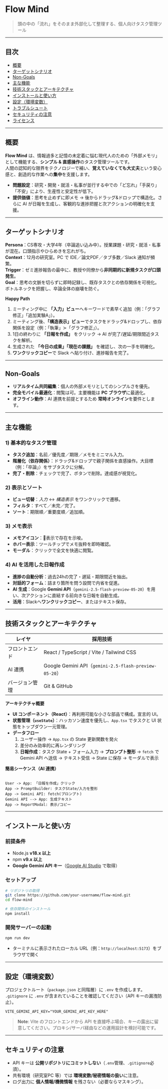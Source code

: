 # Flow Mind
> 頭の中の「流れ」をそのまま外部化して整理する、個人向けタスク管理ツール

---

## 目次
- [概要](#概要)
- [ターゲットシナリオ](#ターゲットシナリオ)
- [Non-Goals](#non-goals)
- [主な機能](#主な機能)
- [技術スタックとアーキテクチャ](#技術スタックとアーキテクチャ)
- [インストールと使い方](#インストールと使い方)
- [設定（環境変数）](#設定環境変数)
- [トラブルシュート](#トラブルシュート)
- [セキュリティの注意](#セキュリティの注意)
- [ライセンス](#ライセンス)

---

## 概要
**Flow Mind** は、情報過多と記憶の未定着に悩む現代人のための「外部メモリ」として機能する、**シンプル & 直感操作**のタスク管理ツールです。  
人間の認知的な限界をテクノロジーで補い、**覚えていなくても大丈夫**という安心感と、創造的な作業への**集中**を支援します。

- **問題設定**：研究・開発・就活・私事が並行する中での「ど忘れ」「手戻り」「不安」により、生産性と安定性が低下。
- **提供価値**：思考を止めずに即メモ → 後からドラッグ&ドロップで構造化。さらに AI が日報を生成し、客観的な進捗把握と次アクションの明確化を支援。

---

## ターゲットシナリオ
**Persona**：CS専攻・大学4年（卒論追い込み中）。授業課題・研究・就活・私事が混在。口頭指示やひらめきを忘れがち。  
**Context**：12月の研究室。PC で IDE／論文PDF／タブ多数／Slack 通知が頻繁。  
**Trigger**：ゼミ進捗報告の最中に、教授や同僚から**非同期的に新規タスクが口頭発生**。  
**Goal**：思考の文脈を切らずに即時記録し、既存タスクとの依存関係を可視化。ボトルネックを把握し、卒論全体の崩壊を防ぐ。

**Happy Path**
1. ミーティング中に **「入力」ビュー**へキーワードで素早く追加（例：「グラフ修正」「追加実験A」）。
2. ミーティング後、**「構造表示」ビュー**でタスクをドラッグ&ドロップし、依存関係を設定（例：「執筆」≻「グラフ修正」）。
3. 1日の終わりに **「日報を作成」** をクリック → AI が完了/遅延/期限間近タスクを解析。
4. 生成された **「今日の成果」「現在の課題」** を確認し、次の一手を明確化。
5. **ワンクリックコピー**で Slack へ貼り付け、進捗報告を完了。

---

## Non-Goals
- **リアルタイム共同編集**：個人の外部メモリとしてのシンプルさを優先。
- **完全モバイル最適化**：閲覧は可。主要機能は **PC ブラウザ**に最適化。
- **オフライン動作**：AI 連携を前提とするため **常時オンライン**を要件とします。

---

## 主な機能
### 1) 基本的なタスク管理
- **タスク追加**：名前／優先度／期限／メモをミニマル入力。
- **階層化（依存関係）**：ドラッグ&ドロップで親子関係を直感操作。大目標（例：「卒論」）をサブタスクに分解。
- **完了・削除**：チェックで完了、ボタンで削除。達成感が視覚化。

### 2) 表示とソート
- **ビュー切替**：_入力_ ↔ _構造表示_ をワンクリックで遷移。
- **フィルタ**：すべて／未完／完了。
- **ソート**：期限順／重要度順／追加順。

### 3) メモ表示
- **メモアイコン**：📝表示で存在を示唆。
- **ホバー表示**：ツールチップでメモ抜粋を即時確認。
- **モーダル**：クリックで全文を快適に閲覧。

### 4) AI を活用した日報作成
- **進捗の自動分析**：過去24hの完了・遅延・期限間近を抽出。
- **対話的フォーム**：詰まり箇所を問う設問で内省を促進。
- **AI 生成**：Google **Gemini API**（`gemini-2.5-flash-preview-05-20`）を用い、次アクションに直結する前向きな日報を自動生成。
- **活用**：Slackへ**ワンクリックコピー**、またはテキスト保存。

---

## 技術スタックとアーキテクチャ
| レイヤ | 採用技術 |
|---|---|
| フロントエンド | React / TypeScript / Vite / Tailwind CSS |
| AI 連携 | Google Gemini API（`gemini-2.5-flash-preview-05-20`） |
| バージョン管理 | Git & GitHub |

**アーキテクチャ概要**
- **UI コンポーネント（React）**：再利用可能な小さな部品で構成。宣言的 UI。
- **状態管理（`useState`）**：ハッカソン速度を優先し、`App.tsx` でタスクと UI 状態をトップダウン一元管理。
- **データフロー**
  1. ユーザー操作 → `App.tsx` の State 更新関数を発火
  2. 差分のみ効率的に再レンダリング
  3. **日報作成**：タスク State + フォーム入力 → **プロンプト整形** → `fetch` で Gemini API へ送信 → テキスト受信 → State に保存 → モーダルで表示

**簡易シーケンス（AI 連携）**
```

User -> App: 「日報を作成」クリック
App -> PromptBuilder: タスクState/入力を整形
App -> Gemini API: fetch(プロンプト)
Gemini API --> App: 生成テキスト
App -> ReportModal: 表示/コピー

````

---

## インストールと使い方
### 前提条件
- Node.js **v18.x 以上**
- npm **v9.x 以上**
- **Google Gemini API キー**（[Google AI Studio](https://aistudio.google.com/app/apikey) で取得）

### セットアップ
```bash
# リポジトリの取得
git clone https://github.com/your-username/flow-mind.git
cd flow-mind

# 依存関係のインストール
npm install
````

### 開発サーバーの起動

```bash
npm run dev
```

* ターミナルに表示されたローカル URL（例：`http://localhost:5173`）をブラウザで開く

---

## 設定（環境変数）

プロジェクトルート（`package.json` と同階層）に `.env` を作成します。
`.gitignore` に `.env` が含まれていることを確認してください（API キーの漏洩防止）。

```env
VITE_GEMINI_API_KEY="YOUR_GEMINI_API_KEY_HERE"
```

> **Note**: Vite のフロントエンドから API を直接呼ぶ場合、キーの露出に留意してください。プロキシ/サーバ経由などの運用設計を検討可能です。

---

## セキュリティの注意

* API キーは **公開リポジトリにコミットしない**（`.env`管理、`.gitignore`必須）。
* 共有環境（研究室PC 等）では **環境変数/秘密情報の扱い**に注意。
* ログ出力に **個人情報/機微情報** を残さない（必要ならマスキング）。

<!-- 
# 🧠 物忘れを助けるHERO

> 「タスクを忘れる不安」から「確認するだけで安心」に。
> 構造化タスクで“思い出せる”日常をサポートするプロダクト。

---

## 🧩 コンセプト

現代人はタスク過多で“覚えておくこと”に限界がある。
**HERO** は、タスクを“覚える”のではなく、“見るだけで思い出せる”新しい体験を提供します。

* **確認ベースの記憶支援**：記憶から確認へのパラダイムシフト
* **シンプル入力**：音声やチャット風で即記録
* **構造化表示**：親子関係でタスクを整理し視覚的に記憶補完
* **直感的操作**：カード型タスクをドラッグ＆ドロップで分類

---

## 🚀 主な機能（Features）

| 機能カテゴリ    | 概要                                |
| --------- | --------------------------------- |
| 📝 タスク入力  | 音声入力やチャット形式で手軽にタスクを追加             |
| 🧠 タスク構造化 | タスクをカード形式で表示し、他タスクにドラッグ＆ドロップで階層化  |
| 🌳 階層表示   | 親子関係をツリー構造で視覚的に表示。タスクの関連性を一目で把握可能 |
| ⏰ 定期確認モード | 任意の時間に、構造化タスクを「眺めるだけ」で記憶を補完       |
| 🧭 カスタム分類 | プロジェクト、カテゴリ、優先度などでフィルタリング・整理（予定）  |

---

## 💻 ユーザー体験（UX）

1. **タスク入力のストレスゼロ**：話す or 打つだけ
2. **直感的な分類操作**：カードをドラッグ＆ドロップでグルーピング
3. **記憶の再構成**：階層表示で構造が見えるから自然に思い出せる
4. **頭の中がスッキリ**：必要なときに必要な情報を確認するだけ

---

## 🛠 技術スタック（Tech Stack）

| カテゴリ      | 技術                         |
| --------- | -------------------------- |
| フロントエンド   | React + Vite               |
| UIスタイリング  | Tailwind CSS               |
| 状態管理      | Zustand（Redux Toolkit 代替）  |
| DnD（階層構造） | react-beautiful-dnd        |
| データ永続化    | ローカルストレージ（将来的に MySQL 導入予定） |

---

## 📁 ディレクトリ構成（構想）

```
src/
├── components/
│   ├── TaskCard.tsx          # タスクカードコンポーネント
│   ├── TaskTree.tsx          # ツリー型構造表示
│   └── InputPanel.tsx        # 入力パネル（音声/チャットUI）
├── store/
│   └── taskStore.ts          # Zustand管理の状態ストア
├── utils/
│   └── taskParser.ts         # NLP/ルールベースの分類処理
├── App.tsx
└── main.tsx
```

---

## 🧪 セットアップ（Setup）

```bash
git clone https://github.com/your-username/hero-hackathon.git
cd hero-hackathon
npm install
npm run dev
```

---

## 🏁 開発に関するメモ

* **優先開発項目**：

  * タスクの階層構造表示とDnDによる依存関係作成
  * シンプルなタスク入力UIの完成
  * フィルター/ソート機能（次段階）
* **今後追加予定**：

  * 定期的確認モード（時間トリガー）
  * タスク通知/完了マーク編集機能
  * ログイン機能 + DB保存

---

## 👥 対象ユーザー

* タスク・課題に追われがちな**学生エンジニア志望者**
* 複数の学習や開発タスクを同時に抱える**情報過多な人**

---

## 📅 ハッカソン情報（HERO Hackathon）

| 項目    | 内容                        |
| ----- | ------------------------- |
| 参加形態  | 個人 / 自動マッチングチーム / チーム持ち込み |
| 開催形式  | Discord（オンライン）            |
| 本開発期間 | 8/30（土）〜 8/31（日）          |
| 最終発表  | 8/31（日）                   |

---

## 🧭 運営：GROSTについて

> 寝る間も惜しんで探求したくなる“好き”に出会える場

* DiscordでのDaily / Timesを活用した交流
* 技術系勉強会 / LT会を開催
* キャリア支援あり（専属エージェント連携）

---

## 🛡 ポリシー（参加者ルール）

* 宗教・ネットワークビジネス等の勧誘行為の禁止
* ハラスメントの禁止
* イベント趣旨に沿わない目的の参加を禁止

---

## 📬 お問い合わせ

プロジェクト・イベントに関するお問い合わせは、運営Discordまたは代表メンバーまで。
-->
